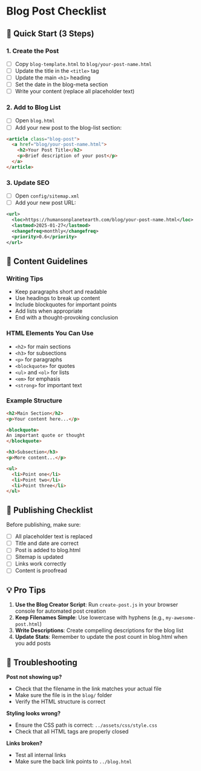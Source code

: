 # Blog Post Checklist

## 🚀 Quick Start (3 Steps)

### 1. Create the Post
- [ ] Copy `blog-template.html` to `blog/your-post-name.html`
- [ ] Update the title in the `<title>` tag
- [ ] Update the main `<h1>` heading
- [ ] Set the date in the blog-meta section
- [ ] Write your content (replace all placeholder text)

### 2. Add to Blog List
- [ ] Open `blog.html`
- [ ] Add your new post to the blog-list section:
```html
<article class="blog-post">
  <a href="blog/your-post-name.html">
    <h2>Your Post Title</h2>
    <p>Brief description of your post</p>
  </a>
</article>
```

### 3. Update SEO
- [ ] Open `config/sitemap.xml`
- [ ] Add your new post URL:
```xml
<url>
  <loc>https://humansonplanetearth.com/blog/your-post-name.html</loc>
  <lastmod>2025-01-27</lastmod>
  <changefreq>monthly</changefreq>
  <priority>0.6</priority>
</url>
```

## 📝 Content Guidelines

### Writing Tips
- Keep paragraphs short and readable
- Use headings to break up content
- Include blockquotes for important points
- Add lists when appropriate
- End with a thought-provoking conclusion

### HTML Elements You Can Use
- `<h2>` for main sections
- `<h3>` for subsections
- `<p>` for paragraphs
- `<blockquote>` for quotes
- `<ul>` and `<ol>` for lists
- `<em>` for emphasis
- `<strong>` for important text

### Example Structure
```html
<h2>Main Section</h2>
<p>Your content here...</p>

<blockquote>
An important quote or thought
</blockquote>

<h3>Subsection</h3>
<p>More content...</p>

<ul>
  <li>Point one</li>
  <li>Point two</li>
  <li>Point three</li>
</ul>
```

## 🎯 Publishing Checklist

Before publishing, make sure:
- [ ] All placeholder text is replaced
- [ ] Title and date are correct
- [ ] Post is added to blog.html
- [ ] Sitemap is updated
- [ ] Links work correctly
- [ ] Content is proofread

## 💡 Pro Tips

1. **Use the Blog Creator Script**: Run `create-post.js` in your browser console for automated post creation
2. **Keep Filenames Simple**: Use lowercase with hyphens (e.g., `my-awesome-post.html`)
3. **Write Descriptions**: Create compelling descriptions for the blog list
4. **Update Stats**: Remember to update the post count in blog.html when you add posts

## 🔧 Troubleshooting

**Post not showing up?**
- Check that the filename in the link matches your actual file
- Make sure the file is in the `blog/` folder
- Verify the HTML structure is correct

**Styling looks wrong?**
- Ensure the CSS path is correct: `../assets/css/style.css`
- Check that all HTML tags are properly closed

**Links broken?**
- Test all internal links
- Make sure the back link points to `../blog.html` 